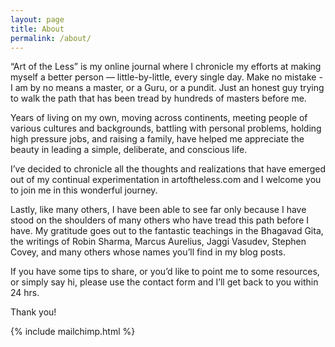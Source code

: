 ```yaml
---
layout: page
title: About
permalink: /about/
---
```

“Art of the Less” is my online journal where I chronicle my efforts at making myself a better person — little-by-little, every single day. Make no mistake - I am by no means a master, or a Guru, or a pundit. Just an honest guy trying to walk the path that has been tread by hundreds of masters before me. 

Years of living on my own, moving across continents, meeting people of various cultures and backgrounds, battling with personal problems, holding high pressure jobs, and raising a family, have helped me appreciate the beauty in leading a simple, deliberate, and conscious life.

I’ve decided to chronicle all the thoughts and realizations that have emerged out of my continual experimentation in artoftheless.com and I welcome you to join me in this wonderful journey.

Lastly, like many others, I have been able to see far only because I have stood on the shoulders of many others who have tread this path before I have. My gratitude goes out to the fantastic teachings in the Bhagavad Gita, the writings of Robin Sharma, Marcus Aurelius, Jaggi Vasudev, Stephen Covey, and many others whose names you’ll find in my blog posts.

If you have some tips to share, or you’d like to point me to some resources, or simply say hi, please use the contact form and I’ll get back to you within 24 hrs.

Thank you!

<div>
  {% include mailchimp.html %}
</div>
